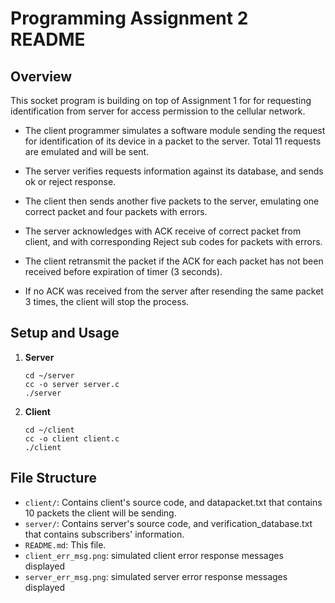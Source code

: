 # Programming Assignment 2 README

## Overview

This socket program is building on top of Assignment 1 for for requesting identification from server for access permission to the cellular network.

- The client programmer simulates a software module sending the request for identification of its device in a packet to the server. Total 11 requests are emulated and will be sent.

- The server verifies requests information against its database, and sends ok or reject response.

- The client then sends another five packets to the server, emulating one correct packet and four packets with errors.

- The server acknowledges with ACK receive of correct packet from client, and with corresponding Reject sub codes for packets with errors.

- The client retransmit the packet if the ACK for each packet has not been received before expiration of timer (3 seconds).

- If no ACK was received from the server after resending the same packet 3 times, the client will stop the process.

## Setup and Usage

1. **Server**
   ```
   cd ~/server
   cc -o server server.c
   ./server
   ```

2. **Client**
   ```
   cd ~/client
   cc -o client client.c
   ./client
   ```
## File Structure

- `client/`: Contains client's source code, and datapacket.txt that contains 10 packets the client will be sending.
- `server/`: Contains server's source code, and verification_database.txt that contains subscribers' information.
- `README.md`: This file.
- `client_err_msg.png`: simulated client error response messages displayed
- `server_err_msg.png`: simulated server error response messages displayed
